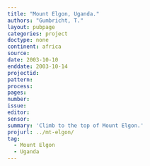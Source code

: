 ```yaml
---
title: "Mount Elgon, Uganda."
authors: "Gumbricht, T."
layout: pubpage
categories: project
doctype: none
continent: africa
source:
date: 2003-10-10
enddate: 2003-10-14
projectid:
pattern:
process:
pages:
number:
issue:
editor:
sensor:
summary: 'Climb to the top of Mount Elgon.'
projurl: ../mt-elgon/
tag:
  - Mount Elgon
  - Uganda
---
```

